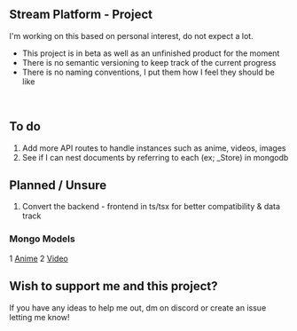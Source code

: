 ## Stream Platform - Project
I'm working on this based on personal interest, do not expect a lot.

- This project is in beta as well as an unfinished product for the moment 
- There is no semantic versioning to keep track of the current progress 
- There is no naming conventions, I put them how I feel they should be like
<br>

## To do

1. Add more API routes to handle instances such as anime, videos, images
2. See if I can nest documents by referring to each (ex; _Store) in mongodb

## Planned / Unsure

1. Convert the backend - frontend in ts/tsx for better compatibility & data track

### Mongo Models
1 [Anime](./backend/src/_planned/models/anime.js)
2 [Video](./backend/src/_planned/models/video.js)

## Wish to support me and this project?
If you have any ideas to help me out, dm on discord or create an issue letting me know!
